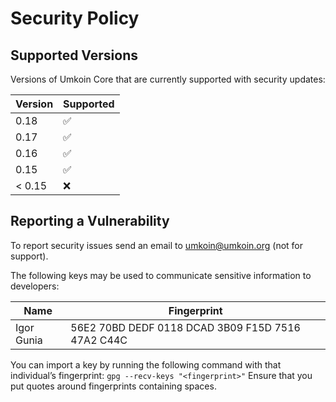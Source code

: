 # Security Policy

## Supported Versions

Versions of Umkoin Core that are currently supported with security updates:

| Version | Supported          |
| ------- | ------------------ |
| 0.18    | :white_check_mark: |
| 0.17    | :white_check_mark: |
| 0.16    | :white_check_mark: |
| 0.15    | :white_check_mark: |
| < 0.15  | :x:                |

## Reporting a Vulnerability

To report security issues send an email to umkoin@umkoin.org (not for support).

The following keys may be used to communicate sensitive information to developers:

| Name | Fingerprint |
|------|-------------|
| Igor Gunia | 56E2 70BD DEDF 0118 DCAD 3B09 F15D 7516 47A2 C44C |

You can import a key by running the following command with that individual’s fingerprint: `gpg --recv-keys "<fingerprint>"` Ensure that you put quotes around fingerprints containing spaces.
